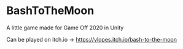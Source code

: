 # BashToTheMoon
A little game made for Game Off 2020 in Unity

Can be played on itch.io -> https://vlopes.itch.io/bash-to-the-moon
